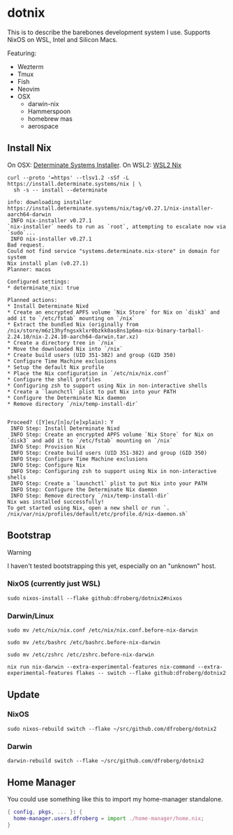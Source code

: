 # dotnix

This is to describe the barebones development system I use. Supports NixOS on WSL, Intel and Silicon Macs.

Featuring:
- Wezterm
- Tmux
- Fish
- Neovim
- OSX
  - darwin-nix
  - Hammerspoon
  - homebrew mas
  - aerospace

## Install Nix

On OSX: [Determinate Systems Installer](https://github.com/DeterminateSystems/nix-installer).
On WSL2: [WSL2 Nix](https://github.com/nix-community/NixOS-WSL?tab=readme-ov-file)

~~~
curl --proto '=https' --tlsv1.2 -sSf -L https://install.determinate.systems/nix | \
  sh -s -- install --determinate
~~~

~~~
info: downloading installer https://install.determinate.systems/nix/tag/v0.27.1/nix-installer-aarch64-darwin
 INFO nix-installer v0.27.1
`nix-installer` needs to run as `root`, attempting to escalate now via `sudo`...
 INFO nix-installer v0.27.1
Bad request.
Could not find service "systems.determinate.nix-store" in domain for system
Nix install plan (v0.27.1)
Planner: macos

Configured settings:
* determinate_nix: true

Planned actions:
* Install Determinate Nixd
* Create an encrypted APFS volume `Nix Store` for Nix on `disk3` and add it to `/etc/fstab` mounting on `/nix`
* Extract the bundled Nix (originally from /nix/store/m6z13hyfngsxklxr0bzkk0as8ns1p6ma-nix-binary-tarball-2.24.10/nix-2.24.10-aarch64-darwin.tar.xz)
* Create a directory tree in `/nix`
* Move the downloaded Nix into `/nix`
* Create build users (UID 351-382) and group (GID 350)
* Configure Time Machine exclusions
* Setup the default Nix profile
* Place the Nix configuration in `/etc/nix/nix.conf`
* Configure the shell profiles
* Configuring zsh to support using Nix in non-interactive shells
* Create a `launchctl` plist to put Nix into your PATH
* Configure the Determinate Nix daemon
* Remove directory `/nix/temp-install-dir`


Proceed? ([Y]es/[n]o/[e]xplain): Y
 INFO Step: Install Determinate Nixd
 INFO Step: Create an encrypted APFS volume `Nix Store` for Nix on `disk3` and add it to `/etc/fstab` mounting on `/nix`
 INFO Step: Provision Nix
 INFO Step: Create build users (UID 351-382) and group (GID 350)
 INFO Step: Configure Time Machine exclusions
 INFO Step: Configure Nix
 INFO Step: Configuring zsh to support using Nix in non-interactive shells
 INFO Step: Create a `launchctl` plist to put Nix into your PATH
 INFO Step: Configure the Determinate Nix daemon
 INFO Step: Remove directory `/nix/temp-install-dir`
Nix was installed successfully!
To get started using Nix, open a new shell or run `. /nix/var/nix/profiles/default/etc/profile.d/nix-daemon.sh`
~~~

## Bootstrap

> [!WARNING]
> I haven't tested bootstrapping this yet, especially on an "unknown" host.

### NixOS (currently just WSL)

`sudo nixos-install --flake github:dfroberg/dotnix2#nixos`

### Darwin/Linux

`sudo mv /etc/nix/nix.conf /etc/nix/nix.conf.before-nix-darwin`

`sudo mv /etc/bashrc /etc/bashrc.before-nix-darwin`

`sudo mv /etc/zshrc /etc/zshrc.before-nix-darwin`

`nix run nix-darwin --extra-experimental-features nix-command --extra-experimental-features flakes -- switch --flake github:dfroberg/dotnix2`

## Update

### NixOS

`sudo nixos-rebuild switch --flake ~/src/github.com/dfroberg/dotnix2`

### Darwin

`darwin-rebuild switch --flake ~/src/github.com/dfroberg/dotnix2`

## Home Manager

You could use something like this to import my home-manager standalone.

```nix
{ config, pkgs, ... }: {
  home-manager.users.dfroberg = import ./home-manager/home.nix;
}
```
